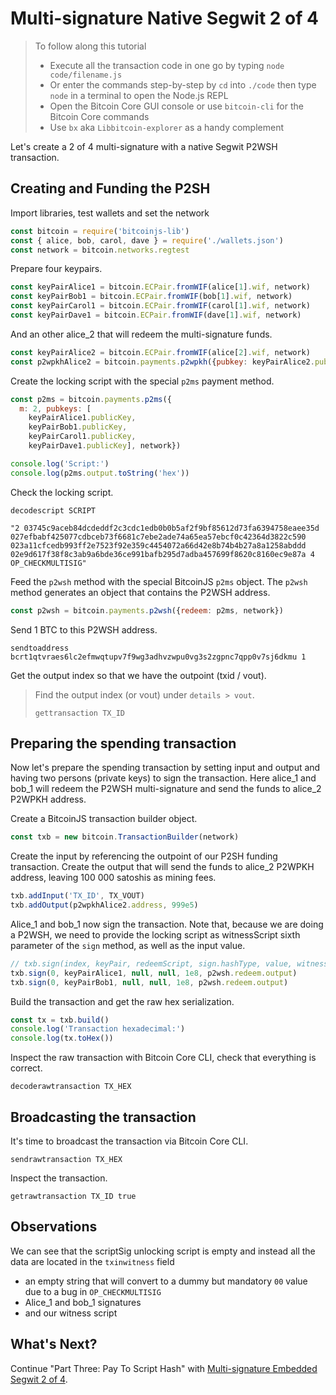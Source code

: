 # Multi-signature Native Segwit 2 of 4

> To follow along this tutorial
>
> * Execute all the transaction code in one go by typing `node code/filename.js`   
> * Or enter the commands step-by-step by `cd` into `./code` then type `node` in a terminal to open the Node.js REPL   
> * Open the Bitcoin Core GUI console or use `bitcoin-cli` for the Bitcoin Core commands
> * Use `bx` aka `Libbitcoin-explorer` as a handy complement

Let's create a 2 of 4 multi-signature with a native Segwit P2WSH transaction.

## Creating and Funding the P2SH

Import libraries, test wallets and set the network

```javascript
const bitcoin = require('bitcoinjs-lib')
const { alice, bob, carol, dave } = require('./wallets.json')
const network = bitcoin.networks.regtest
```

Prepare four keypairs.

```javascript
const keyPairAlice1 = bitcoin.ECPair.fromWIF(alice[1].wif, network)
const keyPairBob1 = bitcoin.ECPair.fromWIF(bob[1].wif, network)
const keyPairCarol1 = bitcoin.ECPair.fromWIF(carol[1].wif, network)
const keyPairDave1 = bitcoin.ECPair.fromWIF(dave[1].wif, network)
```

And an other alice\_2 that will redeem the multi-signature funds.

```javascript
const keyPairAlice2 = bitcoin.ECPair.fromWIF(alice[2].wif, network)
const p2wpkhAlice2 = bitcoin.payments.p2wpkh({pubkey: keyPairAlice2.publicKey, network})
```

Create the locking script with the special `p2ms` payment method.

```javascript
const p2ms = bitcoin.payments.p2ms({
  m: 2, pubkeys: [
    keyPairAlice1.publicKey,
    keyPairBob1.publicKey,
    keyPairCarol1.publicKey,
    keyPairDave1.publicKey], network})

console.log('Script:')  
console.log(p2ms.output.toString('hex'))
```

Check the locking script.

```text
decodescript SCRIPT
```

`"2 03745c9aceb84dcdeddf2c3cdc1edb0b0b5af2f9bf85612d73fa6394758eaee35d 027efbabf425077cdbceb73f6681c7ebe2ade74a65ea57ebcf0c42364d3822c590 023a11cfcedb993ff2e7523f92e359c4454072a66d42e8b74b4b27a8a1258abddd 02e9d617f38f8c3ab9a6bde36ce991bafb295d7adba457699f8620c8160ec9e87a 4 OP_CHECKMULTISIG"`

Feed the `p2wsh` method with the special BitcoinJS `p2ms` object. The `p2wsh` method generates an object that contains the P2WSH address.

```javascript
const p2wsh = bitcoin.payments.p2wsh({redeem: p2ms, network})
```

Send 1 BTC to this P2WSH address.

```text
sendtoaddress bcrt1qtvraes6lc2efmwqtupv7f9wg3adhvzwpu0vg3s2zgpnc7qpp0v7sj6dkmu 1
```

Get the output index so that we have the outpoint \(txid / vout\).

> Find the output index \(or vout\) under `details > vout`.
>
> ```text
> gettransaction TX_ID
> ```

## Preparing the spending transaction

Now let's prepare the spending transaction by setting input and output and having two persons \(private keys\) to sign the transaction. Here alice\_1 and bob\_1 will redeem the P2WSH multi-signature and send the funds to alice\_2 P2WPKH address.

Create a BitcoinJS transaction builder object.

```javascript
const txb = new bitcoin.TransactionBuilder(network)
```

Create the input by referencing the outpoint of our P2SH funding transaction. Create the output that will send the funds to alice\_2 P2WPKH address, leaving 100 000 satoshis as mining fees.

```javascript
txb.addInput('TX_ID', TX_VOUT)
txb.addOutput(p2wpkhAlice2.address, 999e5)
```

Alice\_1 and bob\_1 now sign the transaction. Note that, because we are doing a P2WSH, we need to provide the locking script as witnessScript sixth parameter of the `sign` method, as well as the input value.

```javascript
// txb.sign(index, keyPair, redeemScript, sign.hashType, value, witnessScript)
txb.sign(0, keyPairAlice1, null, null, 1e8, p2wsh.redeem.output)
txb.sign(0, keyPairBob1, null, null, 1e8, p2wsh.redeem.output)
```

Build the transaction and get the raw hex serialization.

```javascript
const tx = txb.build()
console.log('Transaction hexadecimal:')
console.log(tx.toHex())
```

Inspect the raw transaction with Bitcoin Core CLI, check that everything is correct.

```text
decoderawtransaction TX_HEX
```

## Broadcasting the transaction

It's time to broadcast the transaction via Bitcoin Core CLI.

```text
sendrawtransaction TX_HEX
```

Inspect the transaction.

```text
getrawtransaction TX_ID true
```

## Observations

We can see that the scriptSig unlocking script is empty and instead all the data are located in the `txinwitness` field

* an empty string that will convert to a dummy but mandatory `00` value due to a bug in `OP_CHECKMULTISIG`
* Alice\_1 and bob\_1 signatures
* and our witness script

## What's Next?

Continue "Part Three: Pay To Script Hash" with [Multi-signature Embedded Segwit 2 of 4](https://github.com/bitcoin-studio/Bitcoin-Programming-with-BitcoinJS/tree/cf888de17d581956ad59ebe46c65be974067218e/part-three-pay-to-script-hash/multi_signatures/multisig_p2sh_p2wsh_p2ms_2_4.md).

